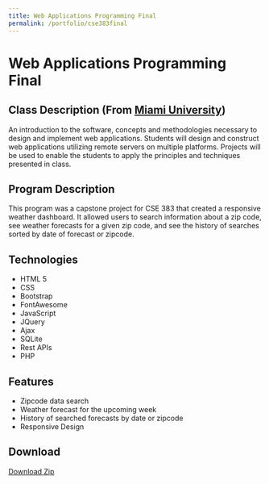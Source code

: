 ```yaml
---
title: Web Applications Programming Final
permalink: /portfolio/cse383final
---
```

# Web Applications Programming Final

## Class Description (From [Miami University](https://www.miamioh.edu/cec/academics/departments/cse/academics/course-descriptions/cse-383/index.html))
An introduction to the software, concepts and methodologies necessary to design and implement web applications. Students will design and construct web applications utilizing remote servers on multiple platforms. Projects will be used to enable the students to apply the principles and techniques presented in class.

## Program Description
This program was a capstone project for CSE 383 that created a responsive weather dashboard.  It allowed users to search information about a zip code, see weather forecasts for a given zip code, and see the history of searches sorted by date of forecast or zipcode.

## Technologies
* HTML 5
* CSS
* Bootstrap
* FontAwesome
* JavaScript
* JQuery
* Ajax
* SQLite
* Rest APIs
* PHP

## Features
* Zipcode data search
* Weather forecast for the upcoming week
* History of searched forecasts by date or zipcode
* Responsive Design

## Download
[Download Zip](/assets/portfolio/cse383_final.zip)